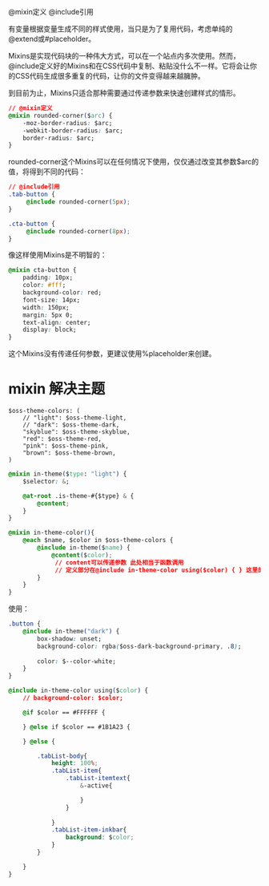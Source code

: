 

@mixin定义
@include引用

有变量根据变量生成不同的样式使用，当只是为了复用代码，考虑单纯的@extend或#placeholder。

Mixins是实现代码块的一种伟大方式，可以在一个站点内多次使用。然而，@include定义好的Mixins和在CSS代码中复制、粘贴没什么不一样。它将会让你的CSS代码生成很多重复的代码，让你的文件变得越来越臃肿。

到目前为止，Mixins只适合那种需要通过传递参数来快速创建样式的情形。

```css
// @mixin定义
@mixin rounded-corner($arc) {
    -moz-border-radius: $arc;
    -webkit-border-radius: $arc;
    border-radius: $arc;  
}
```

rounded-corner这个Mixins可以在任何情况下使用，仅仅通过改变其参数$arc的值，将得到不同的代码：

```css
// @include引用
.tab-button {
     @include rounded-corner(5px); 
}

.cta-button {
     @include rounded-corner(8px); 
}
```

像这样使用Mixins是不明智的：

```css
@mixin cta-button {
    padding: 10px;
    color: #fff;
    background-color: red;
    font-size: 14px;
    width: 150px;
    margin: 5px 0;
    text-align: center;
    display: block;
}
```
这个Mixins没有传递任何参数，更建议使用%placeholder来创建。




# mixin 解决主题
```
$oss-theme-colors: (
    // "light": $oss-theme-light,
    // "dark": $oss-theme-dark,
    "skyblue": $oss-theme-skyblue,
    "red": $oss-theme-red,
    "pink": $oss-theme-pink,
    "brown": $oss-theme-brown,
)
```

```css
@mixin in-theme($type: "light") {
    $selector: &;

    @at-root .is-theme-#{$type} & {
        @content;
    }
}

@mixin in-theme-color(){
    @each $name, $color in $oss-theme-colors {
        @include in-theme($name) {
            @content($color);
             // content可以传递参数 此处相当于函数调用 
             // 定义部分在@include in-theme-color using($color) { } 这里的using($color)就是定义传递给content的参数
        }
    }
}
```

使用：
```css
.button {
    @include in-theme("dark") {
        box-shadow: unset;
        background-color: rgba($oss-dark-background-primary, .8);
    
        color: $--color-white;
    }
}
```

```css
@include in-theme-color using($color) {
    // background-color: $color;

    @if $color == #FFFFFF {

    } @else if $color == #1B1A23 {

    } @else {

        .tabList-body{
            height: 100%;
            .tabList-item{
                .tabList-itemtext{
                    &-active{

                    }
                }
                
            }
            .tabList-item-inkbar{
                background: $color;
            }
        }

    }
}
```

